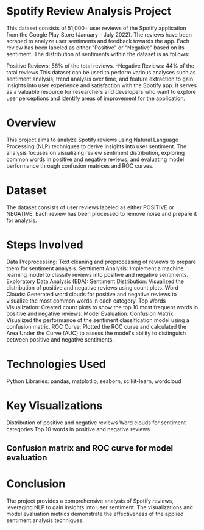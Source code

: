 # Spotify Review Analysis Project

This dataset consists of 51,000+ user reviews of the Spotify application from the Google Play Store (January - July 2022). The reviews have been scraped to analyze user sentiments and feedback towards the app. Each review has been labeled as either "Positive" or "Negative" based on its sentiment. The distribution of sentiments within the dataset is as follows:

Positive Reviews: 56% of the total reviews. -Negative Reviews: 44% of the total reviews
This dataset can be used to perform various analyses such as sentiment analysis, trend analysis over time, and feature extraction to gain insights into user experience and satisfaction with the Spotify app. It serves as a valuable resource for researchers and developers who want to explore user perceptions and identify areas of improvement for the application.

# Overview
This project aims to analyze Spotify reviews using Natural Language Processing (NLP) techniques to derive insights into user sentiment. The analysis focuses on visualizing review sentiment distribution, exploring common words in positive and negative reviews, and evaluating model performance through confusion matrices and ROC curves.

# Dataset
The dataset consists of user reviews labeled as either POSITIVE or NEGATIVE. Each review has been processed to remove noise and prepare it for analysis.

#  Steps Involved
Data Preprocessing: Text cleaning and preprocessing of reviews to prepare them for sentiment analysis.
Sentiment Analysis: Implement a machine learning model to classify reviews into positive and negative sentiments.
Exploratory Data Analysis (EDA):
Sentiment Distribution: Visualized the distribution of positive and negative reviews using count plots.
Word Clouds: Generated word clouds for positive and negative reviews to visualize the most common words in each category.
Top Words Visualization: Created count plots to show the top 10 most frequent words in positive and negative reviews.
Model Evaluation:
Confusion Matrix: Visualized the performance of the sentiment classification model using a confusion matrix.
ROC Curve: Plotted the ROC curve and calculated the Area Under the Curve (AUC) to assess the model's ability to distinguish between positive and negative sentiments.

#  Technologies Used
Python
Libraries: pandas, matplotlib, seaborn, scikit-learn, wordcloud

#  Key Visualizations
Distribution of positive and negative reviews
Word clouds for sentiment categories
Top 10 words in positive and negative reviews
##  Confusion matrix and ROC curve for model evaluation

#  Conclusion
The project provides a comprehensive analysis of Spotify reviews, leveraging NLP to gain insights into user sentiment. The visualizations and model evaluation metrics demonstrate the effectiveness of the applied sentiment analysis techniques.
